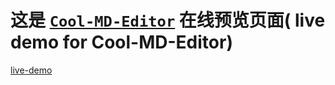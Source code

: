 # 这是 [`Cool-MD-Editor`](https://github.com/Jesonhu/cool-md-editor) 在线预览页面( live demo for Cool-MD-Editor)

[live-demo]()
